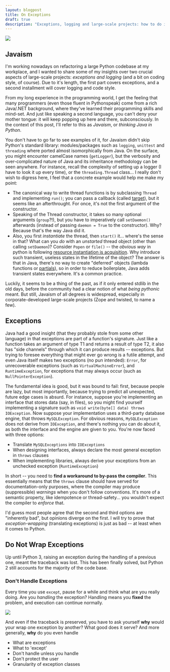 ```yaml
---
layout: blogpost
title: On Exceptions
draft: true
description: "Exceptions, logging and large-scale projects: how to do it right (part 1 of 2)"
---
```


<img src="http://tomerfiliba.com/static/res/2012-07-05-no-java.png" class="blog_post_image" />

## Javaism ##

I'm working nowadays on refactoring a large Python codebase at my workplace, and I wanted to share 
some of my insights over two crucial aspects of large-scale projects: *exceptions and logging* (and 
a bit on coding style, of course). Due to it's length, the first part covers exceptions, and a 
second installment will cover logging and code style.

From my long experience in the programming world, I get the feeling that many programmers
(even those fluent in Pythonspeak) come from a rich Java/.NET background, where they've learned 
their programming skills and mind-set. And just like speaking a second language, you can't deny 
your mother tongue: it will keep popping up here and there, subconsciously. In the context of 
this post, I'll refer to this as *Javaism*, or *thinking Java in Python*.

You don't have to go far to see examples of it, for Javaism didn't skip Python's standard library: 
modules/packages such as ``logging``, ``unittest`` and ``threading`` where ported almost 
isomorphically from Java. On the surface, you might encounter camelCase names (``getLogger``), 
but the verbosity and over-complicated nature of Java and its inheritance methodology can be seen 
anywhere. For instance, recall the complexity of setting up a logger (I have to look it up every 
time), or the ``threading.Thread`` class... I really don't wish to digress here, I feel that a 
concrete example would help me make my point:

* The canonical way to write thread functions is by subclassing ``Thread`` and implementing 
``run()``; you can pass a callback (called [target](http://docs.oracle.com/javase/6/docs/api/java/lang/Thread.html)),
  but it seems like an afterthrought. For once, it's not the first argument of the constructor.
* Speaking of the Thread constructor, it takes so many optional arguments (``group``?!), but you 
  have to imperatively call ``setDaemon()`` afterwards (instead of passing ``daemon = True`` to 
  the constructor). Why? Because that's the way Java did it.
* Also, you first *instantiate* the thread, then ``start()`` it... where's the sense in that?
  What can you *do* with an *unstarted* thread object (other than calling ``setDaemon``)? 
  Consider ``Popen`` or ``file()`` -- the *obvious way* in python is following
  [resource instantiation is acquisition](http://en.wikipedia.org/wiki/Resource_Acquisition_Is_Initialization).
  Why introduce such transient, useless states in the lifetime of the object? The answer is that 
  in Java, there's no way to create "deferred" objects (lambda functions or 
  [partials](http://docs.python.org/library/functools.html#functools.partial)),
  so in order to reduce boilerplate, Java adds transient states everywhere. It's a common practice. 

Luckily, it seems to be a thing of the past, as if it only entered stdlib in the old days, before 
the community had a clear notion of what *being pythonic* meant. But still, Javaism of all degrees 
is widespread, especially in corporate-developed large-scale projects (Zope and twisted, to name 
a few).

## Exceptions ##

Java had a good insight (that they probably stole from some other language) in that exceptions are 
part of a function's signature. Just like a function takes an argument of type T1 and returns a 
result of type T2, it also has "side channels" through which it can produce results -- exceptions. 
But trying to foresee everything that might ever go wrong is a futile attempt, and even Java itself 
makes two exceptions (no pun intended): ``Error``, for unrecoverable exceptions (such as 
``VirtualMachineError``), and ``RuntimeException``, for exceptions that may always occur 
(such as ``NullPointerException``). 

The fundamental idea is good, but it was bound to fail: first, because people are lazy,
but most importantly, because trying to predict all unexpected, future edge cases is absurd. 
For instance, suppose you're implementing an interface that stores data (say, in files), so you 
might find yourself implementing a signature such as ``void write(byte[] data) throws IOException``.
Now suppose your implementation uses a third-party database engine, that throws ``MySQLException``.
For obvious reasons, ``MySQLException`` does not derive from ``IOException``, and there's nothing
you can do about it, as both the interface and the engine are given to you. You're now faced with
three options:

* Translate ``MySQLExceptions`` into ``IOExceptions``
* When designing interfaces, always declare the most general exception in ``throws`` clauses
* When implementing libraries, always derive your exceptions from an unchecked exception 
  (``RuntimeException``)

In short -- you need to **find a workaround to by-pass the compiler**. This essentially means that
the ``throws`` clause should have served for documentation-only purposes, where the compiler may 
produce (suppressible) *warnings* when you don't follow conventions. It's more of a semantic 
property, like idempotence or thread-safety... you wouldn't expect the compiler to *enforce* that.

I'd guess most people agree that the second and third options are "inherently bad", but opinions
diverge on the first. I will try to prove that *exception-wrapping* (translating exceptions) 
is just as bad -- at least when it comes to Python. 

## Do Not Wrap Exceptions ##

Up until Python 3, raising an exception during the handling of a previous one, meant the traceback
was lost. This has been finally solved, but Python 2 still accounts for the majority of the code 
base. 

### Don't Handle Exceptions ###
Every time you use ``except``, pause for a while and think what are you really doing. Are you
*handling* the exception? Handling means you **fixed** the problem, and execution can continue
normally. 

<a href="http://www.apartmenttherapy.com/there-i-fixed-it-89037">
<img src="http://tomerfiliba.com/static/res/2012-07-05-i-fixed.png" class="blog_post_image" /></a>

And even if the traceback is preserved, you have to ask yourself **why** would your wrap
one exception by another? What good does it serve? And more generally, **why** do you even handle

* What are exceptions
* What to 'except'
* Don't handle unless you handle
* Don't protect the user
* Granularity of exception classes











